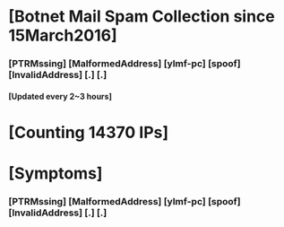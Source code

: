 # [Botnet Mail Spam Collection since 15March2016]
### [PTRMssing] [MalformedAddress] [ylmf-pc] [spoof] [InvalidAddress] [.] [.]
#### [Updated every 2~3 hours]

# [Counting 14370 IPs]

# [Symptoms] 
###   [PTRMssing] [MalformedAddress] [ylmf-pc] [spoof] [InvalidAddress] [.] [.]
